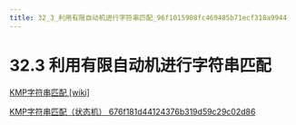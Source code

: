 ```yaml
---
title: 32_3_利用有限自动机进行字符串匹配_96f1015908fc469485b71ecf318a9944
---
```


# 32.3 利用有限自动机进行字符串匹配

[KMP字符串匹配 [wiki]](../../../经典算法&数据结构/KMP字符串匹配%20[wiki].md)

[KMP字符串匹配（状态机） 676f181d44124376b319d59c29c02d86](../../../经典算法&数据结构/KMP字符串匹配%20[wiki]/KMP字符串匹配（状态机）%20676f181d44124376b319d59c29c02d86.md)